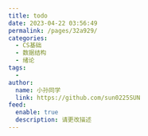 ```yaml
---
title: todo
date: 2023-04-22 03:56:49
permalink: /pages/32a929/
categories:
  - CS基础
  - 数据结构
  - 绪论
tags:
  - 
author: 
  name: 小孙同学
  link: https://github.com/sun0225SUN
feed: 
  enable: true
  description: 请更改描述
---
```


